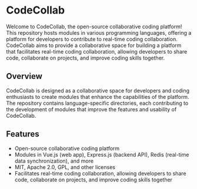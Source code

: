 # CodeCollab

Welcome to CodeCollab, the open-source collaborative coding platform! This repository hosts modules in various programming languages, offering a platform for developers to contribute to real-time coding collaboration. CodeCollab aims to provide a collaborative space for building a platform that facilitates real-time coding collaboration, allowing developers to share code, collaborate on projects, and improve coding skills together.

## Overview

CodeCollab is designed as a collaborative space for developers and coding enthusiasts to create modules that enhance the capabilities of the platform. The repository contains language-specific directories, each contributing to the development of modules that improve the features and usability of CodeCollab.

## Features

- Open-source collaborative coding platform
- Modules in Vue.js (web app), Express.js (backend API), Redis (real-time data synchronization), and more
- MIT, Apache 2.0, GPL, and other licenses
- Facilitates real-time coding collaboration, allowing developers to share code, collaborate on projects, and improve coding skills together

